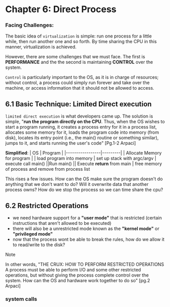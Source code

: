 # Chapter 6: Direct Process

### Facing Challenges:

The basic idea of `virtualization` is simple: run one process for a little while, then run another one and so forth. By time sharing the CPU in this manner,
virtualization is achieved.

However, there are some challenges that we must face. The first is __PERFORMANCE__ and the the second is maintaining __CONTROL__ over the system. 

 `Control` is particularly important to the OS, as it is in charge of
resources; without control, a process could simply run forever and take
over the machine, or access information that it should not be allowed to
access.

## 6.1 Basic Technique: Limited Direct execution

`limited direct execution` is what developers came up. The solution is simple, "__run the
program directly on the CPU__. Thus, when the OS wishes to start a program running, it creates a process entry for it in a process list, allocates
some memory for it, loads the program code into memory (from disk), locates its entry point (i.e., the main() routine or something similar), jumps to it, and starts running the user's code" [Pg.1-2 Arpaci]

__Simplified__:
| OS              | Program |
|-----------------|---------|
| Allocate Memory for program |
| load program into memory
| set up stack with argc/argv
| execute call main() 
||Run main()
|| Execute __return__ from main
| free memory of process and remove from process list

This rises a few issues. How can the OS make sure the program doesn't do anything that we don't want to do? Will it overwrite data that another process owns? How do we stop the process so we can time share the cpu?

## 6.2 Restricted Operations

* we need hardware support for a __"user mode"__ that is restricted (certain instructions that aren't allowed to be executed)
* there will also be a unrestricted mode known as the __"kernel mode"__ or __"privileged mode"__
* now that the process wont be able to break the rules, how do we allow it to read/write to the disk?

>[!NOTE]
>
> In other words,
> "THE CRUX: HOW TO PERFORM RESTRICTED OPERATIONS
A process must be able to perform I/O and some other restricted operations, but without giving the process complete control over the system.
How can the OS and hardware work together to do so" [pg.2 Arpaci]

### system calls
